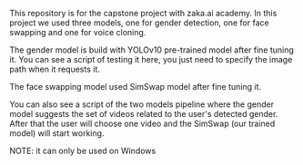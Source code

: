 This repository is for the capstone project with zaka.ai academy.
In this project we used three models, one for gender detection, one for face swapping and one for voice cloning.

The gender model is build with YOLOv10 pre-trained model after fine tuning it.
You can see a script of testing it here, you just need to specify the image path when it requests it.


The face swapping model used SimSwap model after fine tuning it.

You can also see a script of the two models pipeline where the gender model suggests the set of videos related to the user's detected gender. After that the user will choose one video and the SimSwap (our trained model) will start working.

NOTE:
it can only be used on Windows
